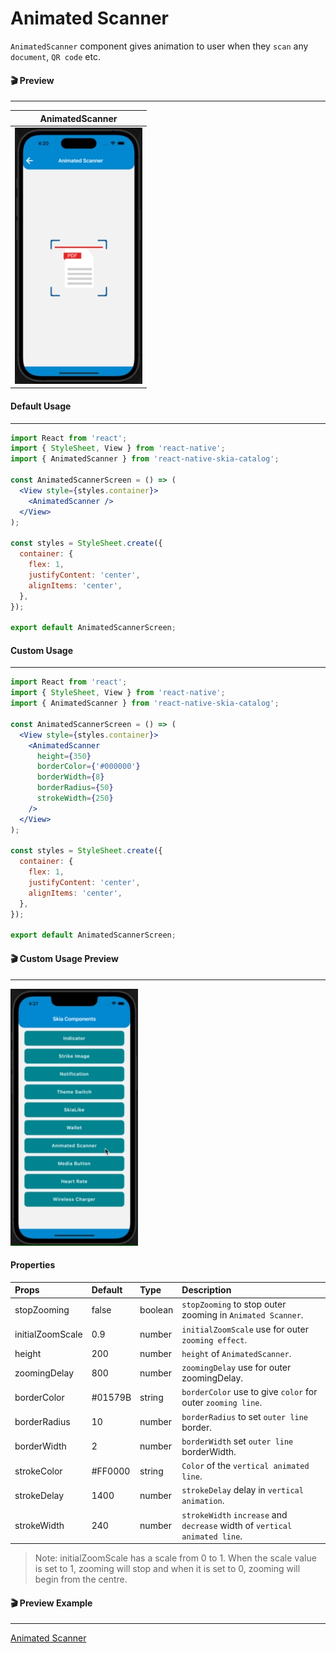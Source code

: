 # Animated Scanner

`AnimatedScanner` component gives animation to user when they `scan` any `document`, `QR code` etc.

#### 🎬 Preview

---

|                AnimatedScanner                 |
| :--------------------------------------------: |
| ![alt tag](/assets/DefaultAnimatedScanner.gif) |

#### Default Usage

---

```jsx
import React from 'react';
import { StyleSheet, View } from 'react-native';
import { AnimatedScanner } from 'react-native-skia-catalog';

const AnimatedScannerScreen = () => (
  <View style={styles.container}>
    <AnimatedScanner />
  </View>
);

const styles = StyleSheet.create({
  container: {
    flex: 1,
    justifyContent: 'center',
    alignItems: 'center',
  },
});

export default AnimatedScannerScreen;
```

#### Custom Usage

---

```jsx
import React from 'react';
import { StyleSheet, View } from 'react-native';
import { AnimatedScanner } from 'react-native-skia-catalog';

const AnimatedScannerScreen = () => (
  <View style={styles.container}>
    <AnimatedScanner
      height={350}
      borderColor={'#000000'}
      borderWidth={8}
      borderRadius={50}
      strokeWidth={250}
    />
  </View>
);

const styles = StyleSheet.create({
  container: {
    flex: 1,
    justifyContent: 'center',
    alignItems: 'center',
  },
});

export default AnimatedScannerScreen;
```

#### 🎬 Custom Usage Preview

---

![alt tag](/assets/CustomAnimatedScanner.gif)

#### Properties

| Props            | Default | Type    | Description                                                                |
| :--------------- | :------ | :------ | :------------------------------------------------------------------------- |
| stopZooming      | false   | boolean | `stopZooming` to stop outer zooming in `Animated Scanner`.                 |
| initialZoomScale | 0.9     | number  | `initialZoomScale` use for outer `zooming effect`.                         |
| height           | 200     | number  | `height` of `AnimatedScanner`.                                             |
| zoomingDelay     | 800     | number  | `zoomingDelay` use for outer zoomingDelay.                                 |
| borderColor      | #01579B | string  | `borderColor` use to give `color` for outer `zooming line`.                |
| borderRadius     | 10      | number  | `borderRadius` to set `outer line` border.                                 |
| borderWidth      | 2       | number  | `borderWidth` set `outer line` borderWidth.                                |
| strokeColor      | #FF0000 | string  | `Color` of the `vertical animated line`.                                   |
| strokeDelay      | 1400    | number  | `strokeDelay` delay in `vertical animation`.                               |
| strokeWidth      | 240     | number  | `strokeWidth` `increase` and `decrease` width of `vertical animated line`. |

> Note: initialZoomScale has a scale from 0 to 1. When the scale value is set to 1, zooming will stop and when it is set to 0, zooming will begin from the centre.

#### 🎬 Preview Example

---

[Animated Scanner](/example/src/modules/AnimatedScanner/AnimatedScannerScreen.tsx)
